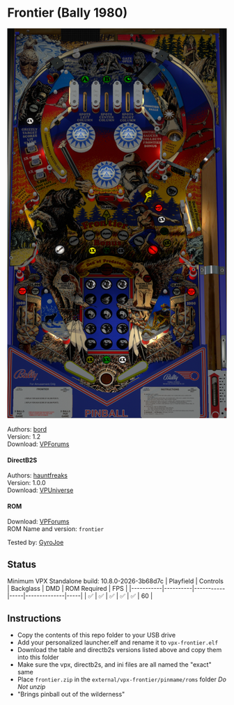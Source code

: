 # Frontier (Bally 1980)

![Table Preview](preview.png)

Authors: [bord](https://www.vpforums.org/index.php?app=downloads&showfile=12428)\
Version: 1.2\
Download: [VPForums](https://www.vpforums.org/index.php?app=downloads&showfile=12428)

#### DirectB2S

Authors: [hauntfreaks](https://vpuniverse.com/profile/5216-hauntfreaks/)\
Version: 1.0.0\
Download: [VPUniverse](https://vpuniverse.com/files/file/14387-frontier-bally-1980-b2s/)

#### ROM

Download: [VPForums](https://www.vpforums.org/index.php?app=downloads&showfile=672)\
ROM Name and version: `frontier`

Tested by: [GyroJoe](https://github.com/GyroJoe)

## Status 

Minimum VPX Standalone build: 10.8.0-2026-3b68d7c
| Playfield | Controls | Backglass | DMD | ROM Required | FPS | 
|-----------|----------|-----------|-----|--------------|-----|
| :white_check_mark: | :white_check_mark: | :white_check_mark: | :white_check_mark: | :white_check_mark: | 60 |

## Instructions

- Copy the contents of this repo folder to your USB drive
- Add your personalized launcher.elf and rename it to `vpx-frontier.elf`
- Download the table and directb2s versions listed above and copy them into this folder
- Make sure the vpx, directb2s, and ini files are all named the "exact" same
- Place `frontier.zip` in the `external/vpx-frontier/pinmame/roms` folder *Do Not unzip*
- "Brings pinball out of the wilderness"
